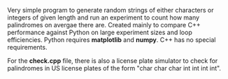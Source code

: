 Very simple program to generate random strings of either characters or integers of given length and run an experiment to count how many palindromes on avergae there are. Created mainly to compare C++ performance against Python on large experiment sizes and loop efficiencies. Python requires **matplotlib** and **numpy**. C++ has no special requirements. 

For the **check.cpp** file, there is also a license plate simulator to check for palindromes in US license plates of the form "char char char int int int int". 
